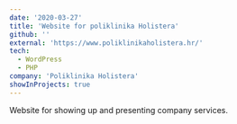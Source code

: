 ```yaml
---
date: '2020-03-27'
title: 'Website for poliklinika Holistera'
github: ''
external: 'https://www.poliklinikaholistera.hr/'
tech:
  - WordPress
  - PHP
company: 'Poliklinika Holistera'
showInProjects: true
---
```


Website for showing up and presenting company services.
